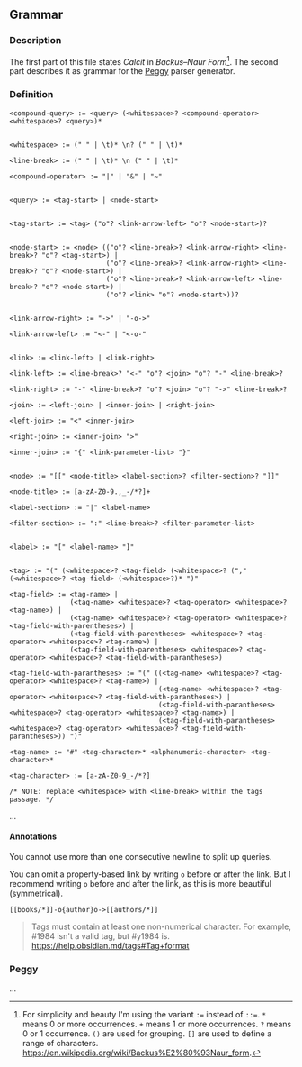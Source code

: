 ## Grammar

### Description

The first part of this file states *Calcit* in *Backus–Naur Form*[^1]. The second part describes it as grammar for the [Peggy](https://peggyjs.org/) parser generator.

### Definition

```
<compound-query> := <query> (<whitespace>? <compound-operator> <whitespace>? <query>)*


<whitespace> := (" " | \t)* \n? (" " | \t)*   

<line-break> := (" " | \t)* \n (" " | \t)*

<compound-operator> := "|" | "&" | "~"


<query> := <tag-start> | <node-start>


<tag-start> := <tag> ("o"? <link-arrow-left> "o"? <node-start>)?


<node-start> := <node> (("o"? <line-break>? <link-arrow-right> <line-break>? "o"? <tag-start>) |                        
                        ("o"? <line-break>? <link-arrow-right> <line-break>? "o"? <node-start>) |
                        ("o"? <line-break>? <link-arrow-left> <line-break>? "o"? <node-start>) |
                        ("o"? <link> "o"? <node-start>))?


<link-arrow-right> := "->" | "-o->"

<link-arrow-left> := "<-" | "<-o-"


<link> := <link-left> | <link-right>

<link-left> := <line-break>? "<-" "o"? <join> "o"? "-" <line-break>?

<link-right> := "-" <line-break>? "o"? <join> "o"? "->" <line-break>?

<join> := <left-join> | <inner-join> | <right-join>

<left-join> := "<" <inner-join>

<right-join> := <inner-join> ">"

<inner-join> := "{" <link-parameter-list> "}"


<node> := "[[" <node-title> <label-section>? <filter-section>? "]]"

<node-title> := [a-zA-Z0-9.,_-/*?]+

<label-section> := "|" <label-name>

<filter-section> := ":" <line-break>? <filter-parameter-list>


<label> := "[" <label-name> "]"


<tag> := "(" (<whitespace>? <tag-field> (<whitespace>? ("," (<whitespace>? <tag-field> (<whitespace>?)* ")"

<tag-field> := <tag-name> |
               (<tag-name> <whitespace>? <tag-operator> <whitespace>? <tag-name>) |
               (<tag-name> <whitespace>? <tag-operator> <whitespace>? <tag-field-with-parentheses>) |
               (<tag-field-with-parentheses> <whitespace>? <tag-operator> <whitespace>? <tag-name>) |
               (<tag-field-with-parentheses> <whitespace>? <tag-operator> <whitespace>? <tag-field-with-parantheses>)

<tag-field-with-parantheses> := "(" ((<tag-name> <whitespace>? <tag-operator> <whitespace>? <tag-name>) |
                                     (<tag-name> <whitespace>? <tag-operator> <whitespace>? <tag-field-with-parantheses>) |
                                     (<tag-field-with-parantheses> <whitespace>? <tag-operator> <whitespace>? <tag-name>) |
                                     (<tag-field-with-parantheses> <whitespace>? <tag-operator> <whitespace>? <tag-field-with-parantheses>)) ")"

<tag-name> := "#" <tag-character>* <alphanumeric-character> <tag-character>*

<tag-character> := [a-zA-Z0-9_-/*?]                          

/* NOTE: replace <whitespace> with <line-break> within the tags passage. */

```

...

#### Annotations

You cannot use more than one consecutive newline to split up queries.

You can omit a property-based link by writing `o` before or after the link. But I recommend writing `o` before and after the link, as this is more beautiful (symmetrical).

```
[[books/*]]-o{author}o->[[authors/*]]
```

> Tags must contain at least one non-numerical character. For example, #1984 isn't a valid tag, but #y1984 is.
> https://help.obsidian.md/tags#Tag+format

### Peggy

...


[^1]: For simplicity and beauty I'm using the variant `:=` instead of `::=`. `*` means 0 or more occurrences. `+` means 1 or more occurrences. `?` means 0 or 1 occurrence. `()` are used for grouping. `[]` are used to define a range of characters. https://en.wikipedia.org/wiki/Backus%E2%80%93Naur_form. 
